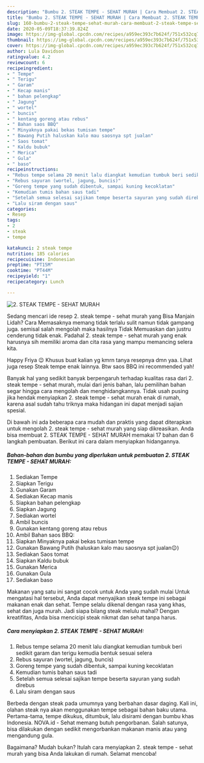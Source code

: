 ```yaml
---
description: "Bumbu 2. STEAK TEMPE - SEHAT MURAH | Cara Membuat 2. STEAK TEMPE - SEHAT MURAH Yang Enak dan Simpel"
title: "Bumbu 2. STEAK TEMPE - SEHAT MURAH | Cara Membuat 2. STEAK TEMPE - SEHAT MURAH Yang Enak dan Simpel"
slug: 160-bumbu-2-steak-tempe-sehat-murah-cara-membuat-2-steak-tempe-sehat-murah-yang-enak-dan-simpel
date: 2020-05-09T18:37:39.824Z
image: https://img-global.cpcdn.com/recipes/a959ec393c7b624f/751x532cq70/2-steak-tempe-sehat-murah-foto-resep-utama.jpg
thumbnail: https://img-global.cpcdn.com/recipes/a959ec393c7b624f/751x532cq70/2-steak-tempe-sehat-murah-foto-resep-utama.jpg
cover: https://img-global.cpcdn.com/recipes/a959ec393c7b624f/751x532cq70/2-steak-tempe-sehat-murah-foto-resep-utama.jpg
author: Lula Davidson
ratingvalue: 4.2
reviewcount: 6
recipeingredient:
- " Tempe"
- " Terigu"
- " Garam"
- " Kecap manis"
- " bahan pelengkap"
- " Jagung"
- " wortel"
- " buncis"
- " kentang goreng atau rebus"
- " Bahan saos BBQ"
- " Minyaknya pakai bekas tumisan tempe"
- " Bawang Putih haluskan kalo mau saosnya spt jualan"
- " Saos tomat"
- " Kaldu bubuk"
- " Merica"
- " Gula"
- " baso"
recipeinstructions:
- "Rebus tempe selama 20 menit lalu diangkat kemudian tumbuk beri sedikit garam dan terigu kemudia bentuk sesuai selera"
- "Rebus sayuran (wortel, jagung, buncis)"
- "Goreng tempe yang sudah dibentuk, sampai kuning kecoklatan"
- "Kemudian tumis bahan saus tadi"
- "Setelah semua selesai sajikan tempe beserta sayuran yang sudah direbus"
- "Lalu siram dengan saus"
categories:
- Resep
tags:
- 2
- steak
- tempe

katakunci: 2 steak tempe 
nutrition: 185 calories
recipecuisine: Indonesian
preptime: "PT15M"
cooktime: "PT44M"
recipeyield: "1"
recipecategory: Lunch

---
```



![2. STEAK TEMPE - SEHAT MURAH](https://img-global.cpcdn.com/recipes/a959ec393c7b624f/751x532cq70/2-steak-tempe-sehat-murah-foto-resep-utama.jpg)

Sedang mencari ide resep 2. steak tempe - sehat murah yang Bisa Manjain Lidah? Cara Memasaknya memang tidak terlalu sulit namun tidak gampang juga. semisal salah mengolah maka hasilnya Tidak Memuaskan dan justru cenderung tidak enak. Padahal 2. steak tempe - sehat murah yang enak harusnya sih memiliki aroma dan cita rasa yang mampu memancing selera kita.

Happy Friya 😉 Khusus buat kalian yg kmrn tanya resepnya dmn yaa. Lihat juga resep Steak tempe enak lainnya. Btw saos BBQ ini recommended yah!

Banyak hal yang sedikit banyak berpengaruh terhadap kualitas rasa dari 2. steak tempe - sehat murah, mulai dari jenis bahan, lalu pemilihan bahan segar hingga cara mengolah dan menghidangkannya. Tidak usah pusing jika hendak menyiapkan 2. steak tempe - sehat murah enak di rumah, karena asal sudah tahu triknya maka hidangan ini dapat menjadi sajian spesial.


Di bawah ini ada beberapa cara mudah dan praktis yang dapat diterapkan untuk mengolah 2. steak tempe - sehat murah yang siap dikreasikan. Anda bisa membuat 2. STEAK TEMPE - SEHAT MURAH memakai 17 bahan dan 6 langkah pembuatan. Berikut ini cara dalam menyiapkan hidangannya.

<!--inarticleads1-->

##### Bahan-bahan dan bumbu yang diperlukan untuk pembuatan 2. STEAK TEMPE - SEHAT MURAH:

1. Sediakan  Tempe
1. Siapkan  Terigu
1. Gunakan  Garam
1. Sediakan  Kecap manis
1. Siapkan  bahan pelengkap
1. Siapkan  Jagung
1. Sediakan  wortel
1. Ambil  buncis
1. Gunakan  kentang goreng atau rebus
1. Ambil  Bahan saos BBQ:
1. Siapkan  Minyaknya pakai bekas tumisan tempe
1. Gunakan  Bawang Putih (haluskan kalo mau saosnya spt jualan😉)
1. Sediakan  Saos tomat
1. Siapkan  Kaldu bubuk
1. Gunakan  Merica
1. Gunakan  Gula
1. Sediakan  baso


Makanan yang satu ini sangat cocok untuk Anda yang sudah mulai Untuk mengatasi hal tersebut, Anda dapat menyajikan steak tempe ini sebagai makanan enak dan sehat. Tempe selalu dikenal dengan rasa yang khas, sehat dan juga murah. Jadi siapa bilang steak melulu mahal? Dengan kreatifitas, Anda bisa mencicipi steak nikmat dan sehat tanpa harus. 

<!--inarticleads2-->

##### Cara menyiapkan 2. STEAK TEMPE - SEHAT MURAH:

1. Rebus tempe selama 20 menit lalu diangkat kemudian tumbuk beri sedikit garam dan terigu kemudia bentuk sesuai selera
1. Rebus sayuran (wortel, jagung, buncis)
1. Goreng tempe yang sudah dibentuk, sampai kuning kecoklatan
1. Kemudian tumis bahan saus tadi
1. Setelah semua selesai sajikan tempe beserta sayuran yang sudah direbus
1. Lalu siram dengan saus


Berbeda dengan steak pada umumnya yang berbahan dasar daging. Kali ini, olahan steak nya akan menggunakan tempe sebagai bahan baku utama. Pertama-tama, tempe dikukus, ditumbuk, lalu disirami dengan bumbu khas Indonesia. NOVA.id - Sehat memang butuh pengorbanan. Salah satunya, bisa dilakukan dengan sedikit mengorbankan makanan manis atau yang mengandung gula. 

Bagaimana? Mudah bukan? Itulah cara menyiapkan 2. steak tempe - sehat murah yang bisa Anda lakukan di rumah. Selamat mencoba!
